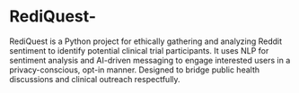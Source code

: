 # RediQuest-
RediQuest is a Python project for ethically gathering and analyzing Reddit sentiment to identify potential clinical trial participants. It uses NLP for sentiment analysis and AI-driven messaging to engage interested users in a privacy-conscious, opt-in manner. Designed to bridge public health discussions and clinical outreach respectfully.
